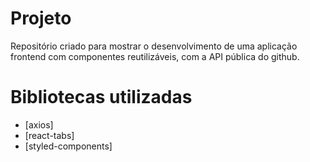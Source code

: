 
# Projeto 

 Repositório  criado para mostrar o desenvolvimento de uma aplicação frontend com componentes reutilizáveis, com a API pública do github.

 
# Bibliotecas utilizadas

- [axios]
- [react-tabs]
- [styled-components]

